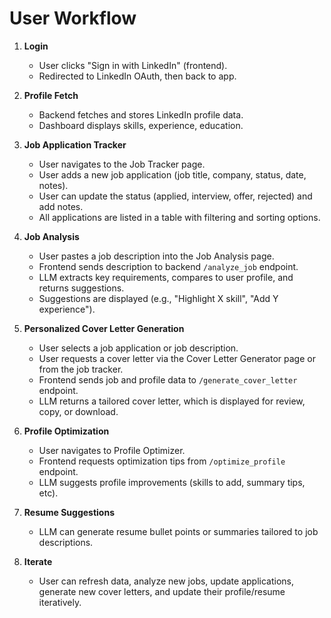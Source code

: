 # User Workflow

1. **Login**
   - User clicks "Sign in with LinkedIn" (frontend).
   - Redirected to LinkedIn OAuth, then back to app.

2. **Profile Fetch**
   - Backend fetches and stores LinkedIn profile data.
   - Dashboard displays skills, experience, education.

3. **Job Application Tracker**
   - User navigates to the Job Tracker page.
   - User adds a new job application (job title, company, status, date, notes).
   - User can update the status (applied, interview, offer, rejected) and add notes.
   - All applications are listed in a table with filtering and sorting options.

4. **Job Analysis**
   - User pastes a job description into the Job Analysis page.
   - Frontend sends description to backend `/analyze_job` endpoint.
   - LLM extracts key requirements, compares to user profile, and returns suggestions.
   - Suggestions are displayed (e.g., "Highlight X skill", "Add Y experience").

5. **Personalized Cover Letter Generation**
   - User selects a job application or job description.
   - User requests a cover letter via the Cover Letter Generator page or from the job tracker.
   - Frontend sends job and profile data to `/generate_cover_letter` endpoint.
   - LLM returns a tailored cover letter, which is displayed for review, copy, or download.

6. **Profile Optimization**
   - User navigates to Profile Optimizer.
   - Frontend requests optimization tips from `/optimize_profile` endpoint.
   - LLM suggests profile improvements (skills to add, summary tips, etc).

7. **Resume Suggestions**
   - LLM can generate resume bullet points or summaries tailored to job descriptions.

8. **Iterate**
   - User can refresh data, analyze new jobs, update applications, generate new cover letters, and update their profile/resume iteratively.

